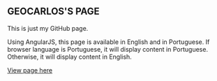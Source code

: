 ## GEOCARLOS'S PAGE

This is just my GitHub page.

Using AngularJS, this page is available in English and in Portuguese. If browser language is Portuguese, it will display content in Portuguese. Otherwise, it will display content in English.

[View page here](https://geocarlos.github.io)

